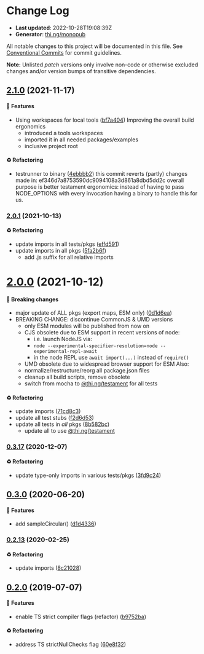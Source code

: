# Change Log

- **Last updated**: 2022-10-28T19:08:39Z
- **Generator**: [thi.ng/monopub](https://thi.ng/monopub)

All notable changes to this project will be documented in this file.
See [Conventional Commits](https://conventionalcommits.org/) for commit guidelines.

**Note:** Unlisted _patch_ versions only involve non-code or otherwise excluded changes
and/or version bumps of transitive dependencies.

## [2.1.0](https://github.com/thi-ng/umbrella/tree/@thi.ng/geom-arc@2.1.0) (2021-11-17)

#### 🚀 Features

- Using workspaces for local tools ([bf7a404](https://github.com/thi-ng/umbrella/commit/bf7a404))
  Improving the overall build ergonomics
  - introduced a tools workspaces
  - imported it in all needed packages/examples
  - inclusive project root

#### ♻️ Refactoring

- testrunner to binary ([4ebbbb2](https://github.com/thi-ng/umbrella/commit/4ebbbb2))
  this commit reverts (partly) changes made in:
  ef346d7a8753590dc9094108a3d861a8dbd5dd2c
  overall purpose is better testament ergonomics:
  instead of having to pass NODE_OPTIONS with every invocation
  having a binary to handle this for us.

### [2.0.1](https://github.com/thi-ng/umbrella/tree/@thi.ng/geom-arc@2.0.1) (2021-10-13)

#### ♻️ Refactoring

- update imports in all tests/pkgs ([effd591](https://github.com/thi-ng/umbrella/commit/effd591))
- update imports in all pkgs ([5fa2b6f](https://github.com/thi-ng/umbrella/commit/5fa2b6f))
  - add .js suffix for all relative imports

# [2.0.0](https://github.com/thi-ng/umbrella/tree/@thi.ng/geom-arc@2.0.0) (2021-10-12)

#### 🛑 Breaking changes

- major update of ALL pkgs (export maps, ESM only) ([0d1d6ea](https://github.com/thi-ng/umbrella/commit/0d1d6ea))
- BREAKING CHANGE: discontinue CommonJS & UMD versions
  - only ESM modules will be published from now on
  - CJS obsolete due to ESM support in recent versions of node:
    - i.e. launch NodeJS via:
    - `node --experimental-specifier-resolution=node --experimental-repl-await`
    - in the node REPL use `await import(...)` instead of `require()`
  - UMD obsolete due to widespread browser support for ESM
  Also:
  - normalize/restructure/reorg all package.json files
  - cleanup all build scripts, remove obsolete
  - switch from mocha to [@thi.ng/testament](https://github.com/thi-ng/umbrella/tree/main/packages/testament) for all tests

#### ♻️ Refactoring

- update imports ([71cd8c3](https://github.com/thi-ng/umbrella/commit/71cd8c3))
- update all test stubs ([f2d6d53](https://github.com/thi-ng/umbrella/commit/f2d6d53))
- update all tests in _all_ pkgs ([8b582bc](https://github.com/thi-ng/umbrella/commit/8b582bc))
  - update all to use [@thi.ng/testament](https://github.com/thi-ng/umbrella/tree/main/packages/testament)

### [0.3.17](https://github.com/thi-ng/umbrella/tree/@thi.ng/geom-arc@0.3.17) (2020-12-07)

#### ♻️ Refactoring

- update type-only imports in various tests/pkgs ([3fd9c24](https://github.com/thi-ng/umbrella/commit/3fd9c24))

## [0.3.0](https://github.com/thi-ng/umbrella/tree/@thi.ng/geom-arc@0.3.0) (2020-06-20)

#### 🚀 Features

- add sampleCircular() ([d1d4336](https://github.com/thi-ng/umbrella/commit/d1d4336))

### [0.2.13](https://github.com/thi-ng/umbrella/tree/@thi.ng/geom-arc@0.2.13) (2020-02-25)

#### ♻️ Refactoring

- update imports ([8c21028](https://github.com/thi-ng/umbrella/commit/8c21028))

## [0.2.0](https://github.com/thi-ng/umbrella/tree/@thi.ng/geom-arc@0.2.0) (2019-07-07)

#### 🚀 Features

- enable TS strict compiler flags (refactor) ([b9752ba](https://github.com/thi-ng/umbrella/commit/b9752ba))

#### ♻️ Refactoring

- address TS strictNullChecks flag ([60e8f32](https://github.com/thi-ng/umbrella/commit/60e8f32))
